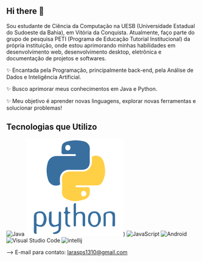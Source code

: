 ## Hi there 👋

Sou estudante de Ciência da Computação na UESB (Universidade Estadual do Sudoeste da Bahia), em Vitória da Conquista. Atualmente, faço parte do grupo de pesquisa PETI (Programa de Educação Tutorial Institucional) da própria instituição, onde estou aprimorando minhas habilidades em desenvolvimento web, desenvolvimento desktop, eletrônica e documentação de projetos e softwares.

✨ Encantada pela Programação, principalmente back-end, pela Análise de Dados e Inteligência Artificial.

✨ Busco aprimorar meus conhecimentos em Java e Python.

✨ Meu objetivo é aprender novas linguagens, explorar novas ferramentas e solucionar problemas!

## Tecnologias que Utilizo

![Java]((https://raw.githubusercontent.com/devicons/devicon/master/icons/java/java-original-wordmark.svg))
![Python](https://raw.githubusercontent.com/devicons/devicon/master/icons/python/python-original-wordmark.svg))
![JavaScript]((https://raw.githubusercontent.com/devicons/devicon/master/icons/javascript/javascript-original.svg))
![Android]((https://raw.githubusercontent.com/devicons/devicon/master/icons/android/android-original-wordmark.svg))
![Visual Studio Code]((https://raw.githubusercontent.com/devicons/devicon/master/icons/vscode/vscode-original.svg))
![intellij]((https://raw.githubusercontent.com/devicons/devicon/master/icons/intellij/intellij-original.svg))

--> E-mail para contato: larasps1310@gmail.com

